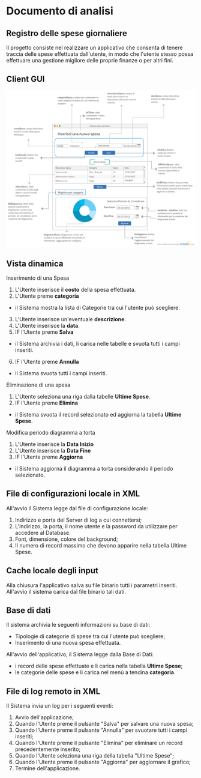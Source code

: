 # Documento di analisi
## Registro delle spese giornaliere
Il progetto consiste nel realizzare un applicativo che consenta di tenere traccia delle spese effettuata dall'utente, in modo che l'utente stesso possa effettuare una gestione migliore delle proprie finanze o per altri fini.  

## Client GUI
![](./registroSpeseGiornaliere.png)

## Vista dinamica
Inserimento di una Spesa  
1. L'Utente inserisce il **costo** della spesa effettuata.  
2. L'Utente preme **categoria**  
- il Sistema mostra la lista di Categorie tra cui l'utente può scegliere.  
3. L'Utente inserisce un'eventuale **descrizione**.  
4. L'Utente inserisce la **data**.  
5. IF l'Utente preme **Salva**  
- il Sistema archivia i dati, li carica nelle tabelle e svuota tutti i campi inseriti.  
6. IF l'Utente preme **Annulla**  
- il Sistema svuota tutti i campi inseriti.  

Eliminazione di una spesa  
1. L'Utente seleziona una riga dalla tabelle **Ultime Spese**.  
2. IF l'Utente preme **Elimina**  
- il Sistema svuota il record selezionato ed aggiorna la tabella **Ultime Spese**.    

Modifica periodo diagramma a torta  
1. L'Utente inserisce la **Data Inizio**  
2. L'Utente inserisce la **Data Fine**  
3. IF l'Utente preme **Aggiorna**  
- il Sistema aggiorna il diagramma a torta considerando il periodo selezionato.  


## File di configurazioni locale in XML
All'avvio il Sistema legge dal file di configurazione locale:  
1. Indirizzo e porta del Server di log a cui connettersi;  
2. L'indirizzo, la porta, il nome utente e la password da utilizzare per accedere al Database.  
3. Font, dimensione, colore del background;   
4. Il numero di record massimo che devono apparire nella tabella Ultime Spese.


## Cache locale degli input
Alla chiusura l'applicativo salva su file binario tutti i parametri inseriti. All'avvio il sistema carica dal file binario tali dati.

## Base di dati
Il sistema archivia le seguenti informazioni su base di dati:  
- Tipologie di categorie di spese tra cui l'utente può scegliere;  
- Inserimento di una nuova spesa effettuata.      

All'avvio dell'applicativo, il Sistema legge dalla Base di Dati:  
- i record delle spese effettuate e li carica nella tabella **Ultime Spese**;  
- le categorie delle spese e li carica nel menù a tendina **categoria**.  

## File di log remoto in XML
Il Sistema invia un log per i seguenti eventi:  
1. Avvio dell'applicazione;   
2. Quando l'Utente preme il pulsante "Salva" per salvare una nuova spesa;  
3. Quando l'Utente preme il pulsante "Annulla" per svuotare tutti i campi inseriti;  
4. Quando l'Utente preme il pulsante "Elimina" per eliminare un record precedentemente inserito;  
5. Quando l'Utente seleziona una riga della tabella "Ultime Spese";  
6. Quando l'Utente preme il pulsante "Aggiorna" per aggiornare il grafico;
7. Termine dell'applicazione.  
